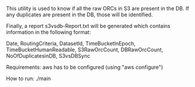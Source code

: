 This utility is used to know if all the raw ORCs in S3 are present in the DB.
If any duplicates are present in the DB, those will be identified.

Finally, a report s3vsdb-Report.txt will be generated which contains information in the following format:

Date, RoutingCriteria, DatasetId, TimeBucketInEpoch, TimeBucketHumanReadable, S3RawOrcCount, DBRawOrcCount, NoOfDuplicatesinDB, S3vsDBSync

Requirements:
aws has to be configured (using "aws configure")

How to run:
./main